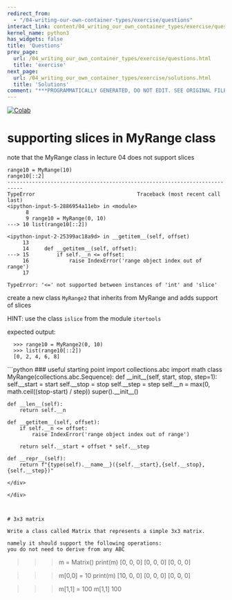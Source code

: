 ```yaml
---
redirect_from:
  - "/04-writing-our-own-container-types/exercise/questions"
interact_link: content/04_writing_our_own_container_types/exercise/questions.ipynb
kernel_name: python3
has_widgets: false
title: 'Questions'
prev_page:
  url: /04_writing_our_own_container_types/exercise/questions.html
  title: 'exercise'
next_page:
  url: /04_writing_our_own_container_types/exercise/solutions.html
  title: 'Solutions'
comment: "***PROGRAMMATICALLY GENERATED, DO NOT EDIT. SEE ORIGINAL FILES IN /content***"
---
```

<a href="https://colab.research.google.com/github/aviadr1/learn-advanced-python/blob/master/content/04_writing_our_own_container_types/exercise/questions.ipynb" target="_blank">
<img src="https://colab.research.google.com/assets/colab-badge.svg" 
     title="Open this file in Google Colab" alt="Colab"/>
</a>




# supporting slices in MyRange class

note that the MyRange class in lecture 04 does not support slices

```
range10 = MyRange(10)
range10[::2]
---------------------------------------------------------------------------
TypeError                                 Traceback (most recent call last)
<ipython-input-5-2886954a11eb> in <module>
      8 
      9 range10 = MyRange(0, 10)
---> 10 list(range10[::2])

<ipython-input-2-25399ac18a9d> in __getitem__(self, offset)
     13 
     14     def __getitem__(self, offset):
---> 15         if self.__n <= offset:
     16             raise IndexError('range object index out of range')
     17 

TypeError: '<=' not supported between instances of 'int' and 'slice'
```

create a new class `MyRange2` that inherits from MyRange and adds support of slices

HINT: use the class `islice` from the module `itertools`

expected output:

      >>> range10 = MyRange2(0, 10)
      >>> list(range10[::2])
      [0, 2, 4, 6, 8]




<div markdown="1" class="cell code_cell">
<div class="input_area" markdown="1">
```python
### useful starting point
import collections.abc
import math
class MyRange(collections.abc.Sequence):
    def __init__(self, start, stop, step=1):
        self.__start = start
        self.__stop = stop
        self.__step = step
        self.__n = max(0, math.ceil((stop-start) / step))
        super().__init__()
        
    def __len__(self):
        return self.__n
    
    def __getitem__(self, offset):
        if self.__n <= offset:
            raise IndexError('range object index out of range')
            
        return self.__start + offset * self.__step
    
    def __repr__(self):
        return f"{type(self).__name__}({self.__start},{self.__stop},{self.__step})"


```
</div>

</div>



# 3x3 matrix

Write a class called Matrix that represents a simple 3x3 matrix. 

namely it should support the following operations:
you do not need to derive from any ABC

```
>>> m = Matrix()
>>> print(m)
[0, 0, 0]
[0, 0, 0]
[0, 0, 0]

>>> m[0,0] = 10
>>> print(m)
[10, 0, 0]
[0, 0, 0] 
[0, 0, 0]

>>> m[1,1] = 100
>>> m[1,1]
100
```





